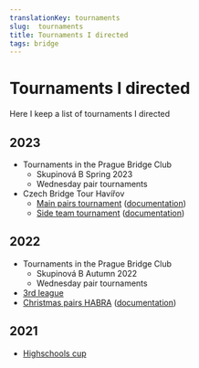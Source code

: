 ```yaml
---
translationKey: tournaments
slug:  tournaments
title: Tournaments I directed
tags: bridge
---
```


# Tournaments I directed

Here I keep a list of tournaments I directed

## 2023

- Tournaments in the Prague Bridge Club
  - Skupinová B Spring 2023
  -  Wednesday pair tournaments
- Czech Bridge Tour Havířov 
  - [Main pairs tournament](https://matrikacbs.cz/Detail-turnaje.aspx?id=4853) ([documentation](http://www.bridgebase.6f.sk/results/ZT/2023/vc-havirov/start.php))
  - [Side team tournament](https://matrikacbs.cz/Detail-turnaje.aspx?id=4854) ([documentation](http://www.bridgebase.6f.sk/results/ZT/2023/vc-havirov-tymy/start.php))

## 2022

- Tournaments in the Prague Bridge Club
  - Skupinová B Autumn 2022
  - Wednesday pair tournaments
- [3rd league](https://matrikacbs.cz/Detail-turnaje.aspx?id=4711)
- [Christmas pairs HABRA](https://matrikacbs.cz/Detail-turnaje.aspx?id=4747) ([documentation](http://www.bridgebase.6f.sk/results/ZF/2022/VanocniHABRA/start.php))

## 2021
- [Highschools cup](https://matrikacbs.cz/Detail-turnaje.aspx?id=4479)